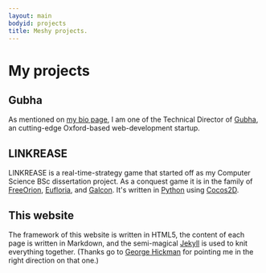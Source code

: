 ```yaml
---
layout: main
bodyid: projects
title: Meshy projects.
---
```


# My projects

## Gubha

As mentioned on [my bio page](/me/), I am one of the Technical Director of [Gubha](http://gubha.com/), an cutting-edge Oxford-based web-development startup.

## LINKREASE

LINKREASE is a real-time-strategy game that started off as my Computer Science BSc dissertation project. As a conquest game it is in the family of [FreeOrion](http://www.freeorion.org/), [Eufloria](http://www.eufloria-game.com/), and [Galcon](http://www.galcon.com/fusion/). It's written in [Python](http://www.python.org/) using [Cocos2D](http://cocos2d.org/).

## This website
The framework of this website is written in HTML5, the content of each page is written in Markdown, and the semi-magical [Jekyll](http://github.com/mojombo/jekyll) is used to knit everything together. (Thanks go to [George Hickman](http://ghickman.co.uk/) for pointing me in the right direction on that one.)
